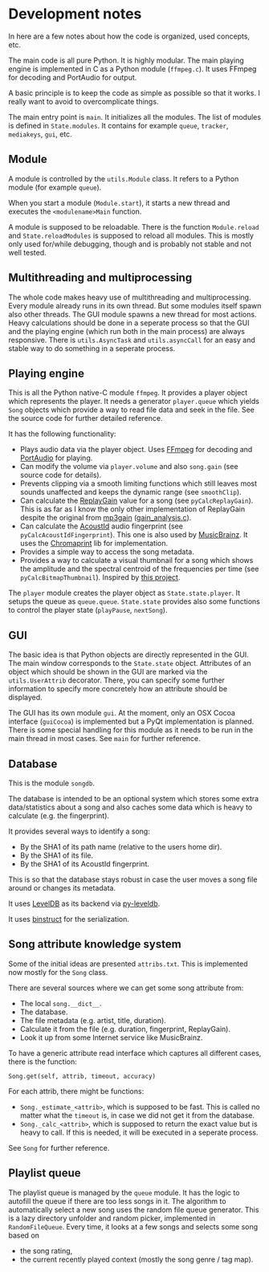 Development notes
=================

In here are a few notes about how the code is organized, used concepts, etc.

The main code is all pure Python. It is highly modular. The main playing engine is implemented in C as a Python module (`ffmpeg.c`). It uses FFmpeg for decoding and PortAudio for output.

A basic principle is to keep the code as simple as possible so that it works. I really want to avoid to overcomplicate things.

The main entry point is `main`. It initializes all the modules. The list of modules is defined in `State.modules`. It contains for example `queue`, `tracker`, `mediakeys`, `gui`, etc.


## Module

A module is controlled by the `utils.Module` class. It refers to a Python module (for example `queue`).

When you start a module (`Module.start`), it starts a new thread and executes the `<modulename>Main` function.

A module is supposed to be reloadable. There is the function `Module.reload` and `State.reloadModules` is supposed to reload all modules. This is mostly only used for/while debugging, though and is probably not stable and not well tested.


## Multithreading and multiprocessing

The whole code makes heavy use of multithreading and multiprocessing. Every module already runs in its own thread. But some modules itself spawn also other threads. The GUI module spawns a new thread for most actions. Heavy calculations should be done in a seperate process so that the GUI and the playing engine (which run both in the main process) are always responsive. There is `utils.AsyncTask` and `utils.asyncCall` for an easy and stable way to do something in a seperate process.


## Playing engine

This is all the Python native-C module `ffmpeg`. It provides a player object which represents the player. It needs a generator `player.queue` which yields `Song` objects which provide a way to read file data and seek in the file. See the source code for further detailed reference.

It has the following functionality:

* Plays audio data via the player object. Uses [FFmpeg](http://ffmpeg.org/) for decoding and [PortAudio](http://www.portaudio.com/) for playing.
* Can modify the volume via `player.volume` and also `song.gain` (see source code for details).
* Prevents clipping via a smooth limiting functions which still leaves most sounds unaffected and keeps the dynamic range (see `smoothClip`).
* Can calculate the [ReplayGain](http://www.replaygain.org/) value for a song (see `pyCalcReplayGain`). This is as far as I know the only other implementation of ReplayGain despite the original from [mp3gain](http://mp3gain.sourceforge.net/) ([gain_analysis.c](http://mp3gain.cvs.sourceforge.net/viewvc/mp3gain/mp3gain/gain_analysis.c?view=markup)).
* Can calculate the [AcoustId](http://acoustid.org/) audio fingerprint (see `pyCalcAcoustIdFingerprint`). This one is also used by [MusicBrainz](http://musicbrainz.org/). It uses the [Chromaprint](http://acoustid.org/chromaprint) lib for implementation.
* Provides a simple way to access the song metadata.
* Provides a way to calculate a visual thumbnail for a song which shows the amplitude and the spectral centroid of the frequencies per time (see `pyCalcBitmapThumbnail`). Inspired by [this project](https://github.com/endolith/freesound-thumbnailer/).

The `player` module creates the player object as `State.state.player`. It setups the queue as `queue.queue`. `State.state` provides also some functions to control the player state (`playPause`, `nextSong`).


## GUI

The basic idea is that Python objects are directly represented in the GUI. The main window corresponds to the `State.state` object. Attributes of an object which should be shown in the GUI are marked via the `utils.UserAttrib` decorator. There, you can specify some further information to specify more concretely how an attribute should be displayed.

The GUI has its own module `gui`. At the moment, only an OSX Cocoa interface (`guiCocoa`) is implemented but a PyQt implementation is planned. There is some special handling for this module as it needs to be run in the main thread in most cases. See `main` for further reference.


## Database

This is the module `songdb`.

The database is intended to be an optional system which stores some extra data/statistics about a song and also caches some data which is heavy to calculate (e.g. the fingerprint).

It provides several ways to identify a song:

- By the SHA1 of its path name (relative to the users home dir).
- By the SHA1 of its file.
- By the SHA1 of its AcoustId fingerprint.

This is so that the database stays robust in case the user moves a song file around or changes its metadata.

It uses [LevelDB](http://code.google.com/p/leveldb/) as its backend via [py-leveldb](http://code.google.com/p/py-leveldb/).

It uses [binstruct](https://github.com/albertz/binstruct) for the serialization.


## Song attribute knowledge system

Some of the initial ideas are presented `attribs.txt`. This is implemented now mostly for the `Song` class.

There are several sources where we can get some song attribute from:

- The local `song.__dict__`.
- The database.
- The file metadata (e.g. artist, title, duration).
- Calculate it from the file (e.g. duration, fingerprint, ReplayGain).
- Look it up from some Internet service like MusicBrainz.

To have a generic attribute read interface which captures all different cases, there is the function:

    Song.get(self, attrib, timeout, accuracy)

For each attrib, there might be functions:

- `Song._estimate_<attrib>`, which is supposed to be fast. This is called no matter what the `timeout` is, in case we did not get it from the database.
- `Song._calc_<attrib>`, which is supposed to return the exact value but is heavy to call. If this is needed, it will be executed in a seperate process.

See `Song` for further reference.


## Playlist queue

The playlist queue is managed by the `queue` module. It has the logic to autofill the queue if there are too less songs in it. The algorithm to automatically select a new song uses the random file queue generator. This is a lazy directory unfolder and random picker, implemented in `RandomFileQueue`. Every time, it looks at a few songs and selects some song based on

- the song rating,
- the current recently played context (mostly the song genre / tag map).


